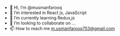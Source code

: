 - 👋 Hi, I’m @musmanfarooq
- 👀 I’m interested in React js, JavaScript 
- 🌱 I’m currently learning Redux,js
- 💞️ I’m looking to collaborate on ...
- 📫 How to reach me m.usmanfarooq753@gmail.com

<!---
musmanfarooq/musmanfarooq is a ✨ special ✨ repository because its `README.md` (this file) appears on your GitHub profile.
You can click the Preview link to take a look at your changes.
--->

